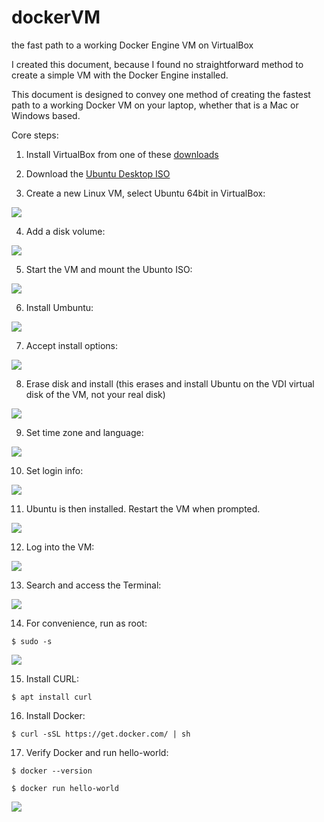 # dockerVM
the fast path to a working Docker Engine VM on VirtualBox

I created this document, because I found no straightforward method to create a simple VM with the Docker Engine installed.

This document is designed to convey one method of creating the fastest path to a working Docker VM on your laptop, whether that is a Mac or Windows based.

Core steps:

1. Install VirtualBox from one of these [downloads](http://www.oracle.com/technetwork/server-storage/virtualbox/downloads/index.html)

2. Download the [Ubuntu Desktop ISO](https://www.ubuntu.com/download/desktop)

3. Create a new Linux VM, select Ubuntu 64bit in VirtualBox:

<img src=images/2017-03-21_08-58-53.jpg />

4. Add a disk volume:

<img src=images/2017-03-21_08-59-04.jpg />

5. Start the VM and mount the Ubunto ISO:

<img src=images/2017-03-21_09-01-18.jpg />

6. Install Umbuntu:

<img src=images/2017-03-21_09-02-18.jpg />

7. Accept install options:

<img src=images/2017-03-21_09-02-34.jpg />

8. Erase disk and install (this erases and install Ubuntu on the VDI virtual disk of the VM, not your real disk)

<img src=images/2017-03-21_09-03-15.jpg />

9. Set time zone and language:

<img src=images/2017-03-21_09-03-31.jpg />

10. Set login info:

<img src=images/2017-03-21_09-04-38.jpg />

11. Ubuntu is then installed.  Restart the VM when prompted.

<img src=images/2017-03-21_09-11-37.jpg />

12. Log into the VM:

<img src=images/2017-03-21_09-12-57.jpg />

13. Search and access the Terminal:

<img src=images/2017-03-21_09-13-53.jpg />

14. For convenience, run as root:

```
$ sudo -s
```

<img src=images/2017-03-21_09-14-23.jpg />

15. Install CURL:

```
$ apt install curl
```

16. Install Docker:

```
$ curl -sSL https://get.docker.com/ | sh
```

17. Verify Docker and run hello-world:

```
$ docker --version
```

```
$ docker run hello-world
```

<img src=images/2017-03-21_09-23-52.jpg />





